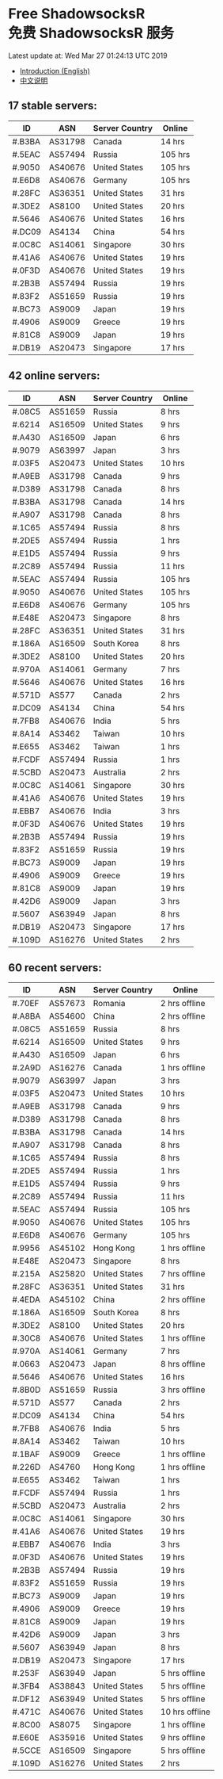 # Free ShadowsocksR<br>免费 ShadowsocksR 服务

Latest update at: Wed Mar 27 01:24:13 UTC 2019

- [Introduction (English)](https://vision-network.readthedocs.io/en/latest/services/autossr.html)
- [中文说明](https://vision-network.readthedocs.io/zh_CN/latest/services/autossr.html)


## 17 stable servers:

| ID | ASN | Server Country | Online |
| ------ | ------ | ------ | ------ |
| #.B3BA | AS31798 | Canada | 14 hrs |
| #.5EAC | AS57494 | Russia | 105 hrs |
| #.9050 | AS40676 | United States | 105 hrs |
| #.E6D8 | AS40676 | Germany | 105 hrs |
| #.28FC | AS36351 | United States | 31 hrs |
| #.3DE2 | AS8100 | United States | 20 hrs |
| #.5646 | AS40676 | United States | 16 hrs |
| #.DC09 | AS4134 | China | 54 hrs |
| #.0C8C | AS14061 | Singapore | 30 hrs |
| #.41A6 | AS40676 | United States | 19 hrs |
| #.0F3D | AS40676 | United States | 19 hrs |
| #.2B3B | AS57494 | Russia | 19 hrs |
| #.83F2 | AS51659 | Russia | 19 hrs |
| #.BC73 | AS9009 | Japan | 19 hrs |
| #.4906 | AS9009 | Greece | 19 hrs |
| #.81C8 | AS9009 | Japan | 19 hrs |
| #.DB19 | AS20473 | Singapore | 17 hrs |

## 42 online servers:

| ID | ASN | Server Country | Online |
| ------ | ------ | ------ | ------ |
| #.08C5 | AS51659 | Russia | 8 hrs |
| #.6214 | AS16509 | United States | 9 hrs |
| #.A430 | AS16509 | Japan | 6 hrs |
| #.9079 | AS63997 | Japan | 3 hrs |
| #.03F5 | AS20473 | United States | 10 hrs |
| #.A9EB | AS31798 | Canada | 9 hrs |
| #.D389 | AS31798 | Canada | 8 hrs |
| #.B3BA | AS31798 | Canada | 14 hrs |
| #.A907 | AS31798 | Canada | 8 hrs |
| #.1C65 | AS57494 | Russia | 8 hrs |
| #.2DE5 | AS57494 | Russia | 1 hrs |
| #.E1D5 | AS57494 | Russia | 9 hrs |
| #.2C89 | AS57494 | Russia | 11 hrs |
| #.5EAC | AS57494 | Russia | 105 hrs |
| #.9050 | AS40676 | United States | 105 hrs |
| #.E6D8 | AS40676 | Germany | 105 hrs |
| #.E48E | AS20473 | Singapore | 8 hrs |
| #.28FC | AS36351 | United States | 31 hrs |
| #.186A | AS16509 | South Korea | 8 hrs |
| #.3DE2 | AS8100 | United States | 20 hrs |
| #.970A | AS14061 | Germany | 7 hrs |
| #.5646 | AS40676 | United States | 16 hrs |
| #.571D | AS577 | Canada | 2 hrs |
| #.DC09 | AS4134 | China | 54 hrs |
| #.7FB8 | AS40676 | India | 5 hrs |
| #.8A14 | AS3462 | Taiwan | 10 hrs |
| #.E655 | AS3462 | Taiwan | 1 hrs |
| #.FCDF | AS57494 | Russia | 1 hrs |
| #.5CBD | AS20473 | Australia | 2 hrs |
| #.0C8C | AS14061 | Singapore | 30 hrs |
| #.41A6 | AS40676 | United States | 19 hrs |
| #.EBB7 | AS40676 | India | 3 hrs |
| #.0F3D | AS40676 | United States | 19 hrs |
| #.2B3B | AS57494 | Russia | 19 hrs |
| #.83F2 | AS51659 | Russia | 19 hrs |
| #.BC73 | AS9009 | Japan | 19 hrs |
| #.4906 | AS9009 | Greece | 19 hrs |
| #.81C8 | AS9009 | Japan | 19 hrs |
| #.42D6 | AS9009 | Japan | 3 hrs |
| #.5607 | AS63949 | Japan | 8 hrs |
| #.DB19 | AS20473 | Singapore | 17 hrs |
| #.109D | AS16276 | United States | 2 hrs |

## 60 recent servers:

| ID | ASN | Server Country | Online |
| ------ | ------ | ------ | ------ |
| #.70EF | AS57673 | Romania | 2 hrs offline |
| #.A8BA | AS54600 | China | 2 hrs offline |
| #.08C5 | AS51659 | Russia | 8 hrs |
| #.6214 | AS16509 | United States | 9 hrs |
| #.A430 | AS16509 | Japan | 6 hrs |
| #.2A9D | AS16276 | Canada | 1 hrs offline |
| #.9079 | AS63997 | Japan | 3 hrs |
| #.03F5 | AS20473 | United States | 10 hrs |
| #.A9EB | AS31798 | Canada | 9 hrs |
| #.D389 | AS31798 | Canada | 8 hrs |
| #.B3BA | AS31798 | Canada | 14 hrs |
| #.A907 | AS31798 | Canada | 8 hrs |
| #.1C65 | AS57494 | Russia | 8 hrs |
| #.2DE5 | AS57494 | Russia | 1 hrs |
| #.E1D5 | AS57494 | Russia | 9 hrs |
| #.2C89 | AS57494 | Russia | 11 hrs |
| #.5EAC | AS57494 | Russia | 105 hrs |
| #.9050 | AS40676 | United States | 105 hrs |
| #.E6D8 | AS40676 | Germany | 105 hrs |
| #.9956 | AS45102 | Hong Kong | 1 hrs offline |
| #.E48E | AS20473 | Singapore | 8 hrs |
| #.215A | AS25820 | United States | 7 hrs offline |
| #.28FC | AS36351 | United States | 31 hrs |
| #.4EDA | AS45102 | China | 2 hrs offline |
| #.186A | AS16509 | South Korea | 8 hrs |
| #.3DE2 | AS8100 | United States | 20 hrs |
| #.30C8 | AS40676 | United States | 1 hrs offline |
| #.970A | AS14061 | Germany | 7 hrs |
| #.0663 | AS20473 | Japan | 8 hrs offline |
| #.5646 | AS40676 | United States | 16 hrs |
| #.8B0D | AS51659 | Russia | 3 hrs offline |
| #.571D | AS577 | Canada | 2 hrs |
| #.DC09 | AS4134 | China | 54 hrs |
| #.7FB8 | AS40676 | India | 5 hrs |
| #.8A14 | AS3462 | Taiwan | 10 hrs |
| #.1BAF | AS9009 | Greece | 1 hrs offline |
| #.226D | AS4760 | Hong Kong | 1 hrs offline |
| #.E655 | AS3462 | Taiwan | 1 hrs |
| #.FCDF | AS57494 | Russia | 1 hrs |
| #.5CBD | AS20473 | Australia | 2 hrs |
| #.0C8C | AS14061 | Singapore | 30 hrs |
| #.41A6 | AS40676 | United States | 19 hrs |
| #.EBB7 | AS40676 | India | 3 hrs |
| #.0F3D | AS40676 | United States | 19 hrs |
| #.2B3B | AS57494 | Russia | 19 hrs |
| #.83F2 | AS51659 | Russia | 19 hrs |
| #.BC73 | AS9009 | Japan | 19 hrs |
| #.4906 | AS9009 | Greece | 19 hrs |
| #.81C8 | AS9009 | Japan | 19 hrs |
| #.42D6 | AS9009 | Japan | 3 hrs |
| #.5607 | AS63949 | Japan | 8 hrs |
| #.DB19 | AS20473 | Singapore | 17 hrs |
| #.253F | AS63949 | Japan | 5 hrs offline |
| #.3FB4 | AS38843 | United States | 5 hrs offline |
| #.DF12 | AS63949 | United States | 5 hrs offline |
| #.471C | AS40676 | United States | 10 hrs offline |
| #.8C00 | AS8075 | Singapore | 1 hrs offline |
| #.E60E | AS35916 | United States | 9 hrs offline |
| #.5CCE | AS16509 | Singapore | 5 hrs offline |
| #.109D | AS16276 | United States | 2 hrs |


